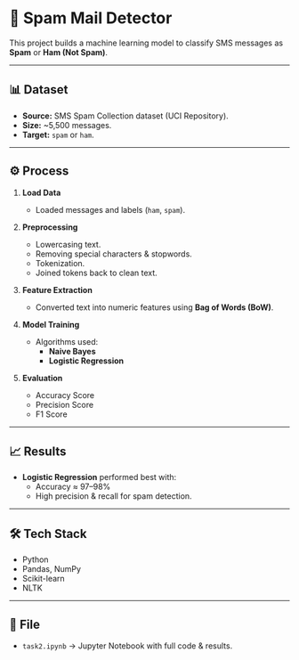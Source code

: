 # 📧 Spam Mail Detector

This project builds a machine learning model to classify SMS messages as **Spam** or **Ham (Not Spam)**.

---

## 📊 Dataset
- **Source:** SMS Spam Collection dataset (UCI Repository).
- **Size:** ~5,500 messages.
- **Target:** `spam` or `ham`.

---

## ⚙️ Process
1. **Load Data**
   - Loaded messages and labels (`ham`, `spam`).

2. **Preprocessing**
   - Lowercasing text.
   - Removing special characters & stopwords.
   - Tokenization.
   - Joined tokens back to clean text.

3. **Feature Extraction**
   - Converted text into numeric features using **Bag of Words (BoW)**.

4. **Model Training**
   - Algorithms used:
     - **Naive Bayes**
     - **Logistic Regression**

5. **Evaluation**
   - Accuracy Score
   - Precision Score
   - F1 Score

---

## 📈 Results
- **Logistic Regression** performed best with:
  - Accuracy ≈ 97–98%
  - High precision & recall for spam detection.

---

## 🛠️ Tech Stack
- Python  
- Pandas, NumPy  
- Scikit-learn  
- NLTK  

---

## 📂 File
- `task2.ipynb` → Jupyter Notebook with full code & results.

